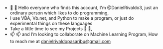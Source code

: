 - 👋 👋 Hello everyone who finds this account, I'm @DanielRivaldo3, just an ordinary person which likes to do programming, 
- I use VBA, Vb.net, and Python to make a program, or just do experimental things on these languages
- Take a little time to see my Projects 👀 👀,
- 📫 📫 and I’m looking to collaborate on Machine Learning Program, How to reach me at danielrivaldopasaribu@gmail.com

<!---
DanielRivaldo3/DanielRivaldo3 is a ✨ special ✨ repository because its `README.md` (this file) appears on your GitHub profile.
You can click the Preview link to take a look at your changes.
--->

